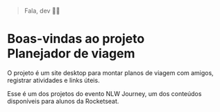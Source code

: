 > Fala, dev 👋🏼

# Boas-vindas ao projeto <br/> Planejador de viagem

O projeto é um site desktop para montar planos de viagem com amigos, registrar atividades e links úteis.

Esse é um dos projetos do evento NLW Journey, um dos conteúdos disponíveis para alunos da Rocketseat.
